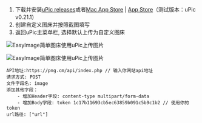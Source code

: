 1. 下载并安装[uPic releases][1]或者[Mac App Store][2] | [App Store][3]（测试版本：uPic v0.21.1）
2. 创建自定义图床并按照截图填写
3. 返回uPic主菜单栏, 选择默认上传为自定义图床

![EasyImage简单图床使用uPic上传图片](images/uPic1.avif)

![EasyImage简单图床使用uPic上传图片](images/uPic.avif)

```uPic
API地址:https://png.cm/api/index.php // 输入你网站api地址
请求方式: POST
文件字段名: image
添加其他字段：
    - 增加Header字段: content-type multipart/form-data
    - 增加Body字段: token 1c17b11693cb5ec63859b091c5b9c1b2 // 使用你的token
url路径: ["url"]
```

  [1]: https://github.com/gee1k/uPic/releases
  [2]: https://apps.apple.com/cn/app/id1549159979
  [3]: https://apps.apple.com/us/app/id1510718678
